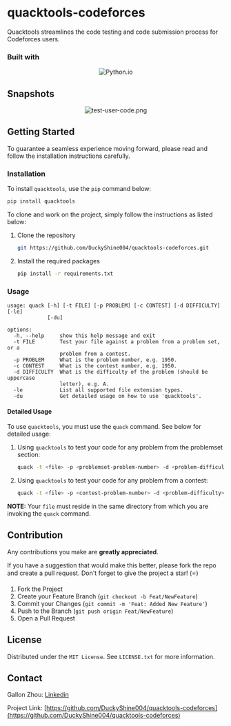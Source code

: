 # quacktools-codeforces
Quacktools streamlines the code testing and code submission process for Codeforces users.

### Built with

[Python.io]: https://img.shields.io/badge/python-3670A0?style=for-the-badge&logo=python&logoColor=ffdd54

<p align="center">
  <img src="https://img.shields.io/badge/python-3670A0?style=for-the-badge&logo=python&logoColor=ffdd54" alt="Python.io"/>
</p>

## Snapshots
<p align="center">
  <img src="https://raw.githubusercontent.com/DuckyShine004/quacktools-codeforces/main/.snapshots/test-user-code-snapshots/test-user-code.png" alt="test-user-code.png"/>
</p>

## Getting Started

To guarantee a seamless experience moving forward, please read and follow the installation instructions carefully.

### Installation

To install `quacktools`, use the `pip` command below:
   ```sh
   pip install quacktools
   ```

To clone and work on the project, simply follow the instructions as listed below:

1. Clone the repository
   ```sh
   git https://github.com/DuckyShine004/quacktools-codeforces.git
   ```
2. Install the required packages
   ```sh
   pip install -r requirements.txt
   ```

### Usage
```
usage: quack [-h] [-t FILE] [-p PROBLEM] [-c CONTEST] [-d DIFFICULTY] [-le]
             [-du]

options:
  -h, --help     show this help message and exit
  -t FILE        Test your file against a problem from a problem set, or a
                 problem from a contest.
  -p PROBLEM     What is the problem number, e.g. 1950.
  -c CONTEST     What is the contest number, e.g. 1950.
  -d DIFFICULTY  What is the difficulty of the problem (should be uppercase
                 letter), e.g. A.
  -le            List all supported file extension types.
  -du            Get detailed usage on how to use 'quacktools'.
```

#### Detailed Usage

To use `quacktools`, you must use the `quack` command. See below for detailed usage:
1. Using `quacktools` to test your code for any problem from the problemset section:
   ```sh
   quack -t <file> -p <problemset-problem-number> -d <problem-difficulty>
   ```
2. Using `quacktools` to test your code for any problem from a contest:
   ```sh
   quack -t <file> -p <contest-problem-number> -d <problem-difficulty>
   ```

**NOTE:** Your `file` must reside in the same directory from which you are invoking the `quack` command.

## Contribution

Any contributions you make are **greatly appreciated**.

If you have a suggestion that would make this better, please fork the repo and create a pull request. Don't forget to give the project a star! (⭐)

1. Fork the Project
2. Create your Feature Branch (`git checkout -b Feat/NewFeature`)
3. Commit your Changes (`git commit -m 'Feat: Added New Feature'`)
4. Push to the Branch (`git push origin Feat/NewFeature`)
5. Open a Pull Request

## License

Distributed under the `MIT License`. See `LICENSE.txt` for more information.

## Contact

Gallon Zhou: [Linkedin](https://www.linkedin.com/in/gallon-zhou-a3739b278/)

Project Link: [https://github.com/DuckyShine004/quacktools-codeforces](https://github.com/DuckyShine004/quacktools-codeforces)
